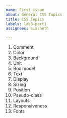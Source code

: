 ```yaml
---
name: First issue
about: General CSS Topics
title: CSS Topics
labels: lab3-part1
assignees: siasheth

---
```


1. Comment
2. Color
3. Background
4. Unit
5. Box model
6. Text
7. Display
8. Sizing
9. Position
10. Pseudo-class
11. Layouts
12. Responsiveness
13. Fonts

